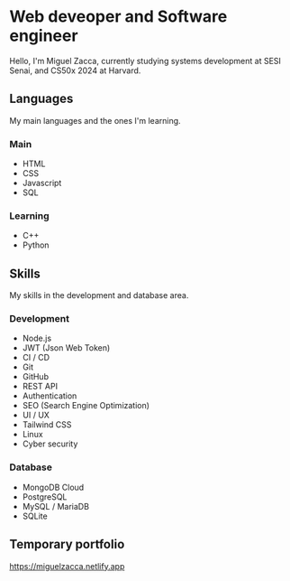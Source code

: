 # Web deveoper and Software engineer

Hello, I'm Miguel Zacca, currently studying systems development at SESI Senai, and CS50x 2024 at Harvard.

## Languages

My main languages ​​and the ones I'm learning.

### Main

- HTML
- CSS
- Javascript
- SQL

### Learning

- C++
- Python

## Skills

My skills in the development and database area.

### Development

- Node.js
- JWT (Json Web Token)
- CI / CD
- Git
- GitHub
- REST API
- Authentication
- SEO (Search Engine Optimization)
- UI / UX
- Tailwind CSS
- Linux
- Cyber security

### Database

- MongoDB Cloud
- PostgreSQL
- MySQL / MariaDB
- SQLite

## Temporary portfolio

https://miguelzacca.netlify.app

